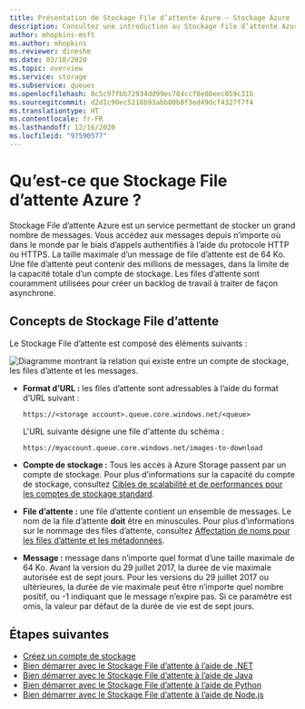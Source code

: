 ```yaml
---
title: Présentation de Stockage File d’attente Azure – Stockage Azure
description: Consultez une introduction au Stockage File d’attente Azure, un service permettant de stocker un grand nombre de messages. Un service Stockage File d’attente contient un format d’URL, un compte de stockage, une file d’attente et un message.
author: mhopkins-msft
ms.author: mhopkins
ms.reviewer: dineshm
ms.date: 03/18/2020
ms.topic: overview
ms.service: storage
ms.subservice: queues
ms.openlocfilehash: 8c5c97fbb72934dd99ec784ccf8e08eec059c31b
ms.sourcegitcommit: d2d1c90ec5218b93abb80b8f3ed49dcf4327f7f4
ms.translationtype: HT
ms.contentlocale: fr-FR
ms.lasthandoff: 12/16/2020
ms.locfileid: "97590577"
---
```

# <a name="what-is-azure-queue-storage"></a>Qu’est-ce que Stockage File d’attente Azure ?

Stockage File d’attente Azure est un service permettant de stocker un grand nombre de messages. Vous accédez aux messages depuis n’importe où dans le monde par le biais d’appels authentifiés à l’aide du protocole HTTP ou HTTPS. La taille maximale d’un message de file d’attente est de 64 Ko. Une file d’attente peut contenir des millions de messages, dans la limite de la capacité totale d’un compte de stockage. Les files d’attente sont couramment utilisées pour créer un backlog de travail à traiter de façon asynchrone.

## <a name="queue-storage-concepts"></a>Concepts de Stockage File d’attente

Le Stockage File d’attente est composé des éléments suivants :

![Diagramme montrant la relation qui existe entre un compte de stockage, les files d’attente et les messages.](./media/storage-queues-introduction/queue1.png)

- **Format d’URL :** les files d’attente sont adressables à l’aide du format d’URL suivant :

  `https://<storage account>.queue.core.windows.net/<queue>`

  L'URL suivante désigne une file d'attente du schéma :

  `https://myaccount.queue.core.windows.net/images-to-download`

- **Compte de stockage :** Tous les accès à Azure Storage passent par un compte de stockage. Pour plus d’informations sur la capacité du compte de stockage, consultez [Cibles de scalabilité et de performances pour les comptes de stockage standard](../common/scalability-targets-standard-account.md?toc=%2fazure%2fstorage%2fqueues%2ftoc.json).

- **File d’attente :** une file d’attente contient un ensemble de messages. Le nom de la file d’attente **doit** être en minuscules. Pour plus d’informations sur le nommage des files d’attente, consultez [Affectation de noms pour les files d’attente et les métadonnées](/rest/api/storageservices/naming-queues-and-metadata).

- **Message :** message dans n’importe quel format d’une taille maximale de 64 Ko. Avant la version du 29 juillet 2017, la durée de vie maximale autorisée est de sept jours. Pour les versions du 29 juillet 2017 ou ultérieures, la durée de vie maximale peut être n’importe quel nombre positif, ou -1 indiquant que le message n’expire pas. Si ce paramètre est omis, la valeur par défaut de la durée de vie est de sept jours.

## <a name="next-steps"></a>Étapes suivantes

- [Créez un compte de stockage](../common/storage-account-create.md?toc=%2fazure%2fstorage%2fqueues%2ftoc.json)
- [Bien démarrer avec le Stockage File d’attente à l’aide de .NET](storage-dotnet-how-to-use-queues.md)
- [Bien démarrer avec le Stockage File d’attente à l’aide de Java](storage-java-how-to-use-queue-storage.md)
- [Bien démarrer avec le Stockage File d’attente à l’aide de Python](storage-python-how-to-use-queue-storage.md)
- [Bien démarrer avec le Stockage File d’attente à l’aide de Node.js](storage-nodejs-how-to-use-queues.md)
